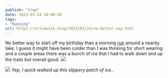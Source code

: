 ```yaml
---
publish: "true"
date: 2023-03-24 10:00:56
tags:
- "Running"
url: https://ericmwalk.blog/2023/03/24/no-better-way.html
---
```

No better way to start off my birthday than a morning [run](https://www.strava.com/activities/8769371750) around a nearby lake.  I guess it might have been colder than I was thinking for short wearing and a couple areas there was a bunch of ice that I had to walk down and up the trails but overall good.
![](https://ericmwalk.blog/uploads/2023/4050c694ca.jpg)

![](https://ericmwalk.blog/uploads/2023/f6674094d3.jpg)
*Yep, I quick walked up this slippery patch of ice..*